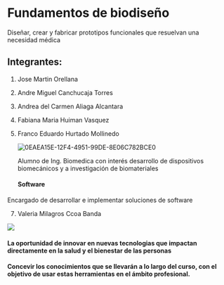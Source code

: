 # Fundamentos de biodiseño
Diseñar, crear y fabricar prototipos funcionales que resuelvan una necesidad médica
## Integrantes:
1. Jose Martin Orellana
2. Andre Miguel Canchucaja Torres
3. Andrea del Carmen Aliaga Alcantara
4. Fabiana Maria Huiman Vasquez
5. Franco Eduardo Hurtado Mollinedo

   ![0EAEA15E-12F4-4951-99DE-8E06C782BCE0](https://github.com/Valeri0206/Val/assets/164529414/c4b2f527-ff7c-4d53-90d0-cdb1a061461f)

   Alumno de Ing. Biomedica con interés
desarrollo de dispositivos biomecánicos y a investigación de biomateriales
 
      #### Software

Encargado de desarrollar e implementar  soluciones de software
   
7. Valeria Milagros Ccoa Banda 

![](https://github.com/Valeri0206/FBIO/blob/main/Foto%20Valeria.jpg)
#### La oportunidad de innovar en nuevas tecnologias que impactan directamente en la salud y el bienestar de las personas
#### Concevir los conocimientos que se llevarán a lo largo del curso, con el objetivo de usar estas herramientas en el ámbito profesional.
